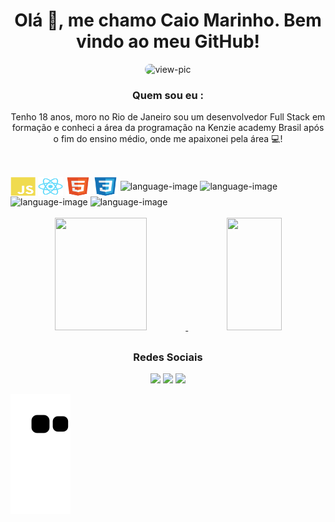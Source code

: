 
<div align="center">
    <h1>Olá 👋, me chamo Caio Marinho. Bem vindo ao meu GitHub!</h1>
  <img  alt="view-pic" height="290" width="62%" style="border-radius:50px;" src="https://preview.redd.it/mw4y58i658981.gif?width=750&auto=webp&s=d1f8893494ed1d8e9f731f4b7e7915ca7e4039dc">
</div>

  <div align="center">
<h3>Quem sou eu :</h3>
  <p>Tenho 18 anos, moro no Rio de Janeiro sou um desenvolvedor Full Stack em formação e conheci a área da programação na Kenzie academy Brasil após o fim do ensino médio, onde me apaixonei pela área 💻!  </p>
</div>

##

<div style="display: inline_block"><br>
  <img align="center" alt="language-image" height="30" width="40" src="https://raw.githubusercontent.com/devicons/devicon/master/icons/javascript/javascript-plain.svg">
  <img align="center" alt="language-image" height="30" width="40" src="https://raw.githubusercontent.com/devicons/devicon/master/icons/react/react-original.svg">
  <img align="center" alt="language-image" height="30" width="40" src="https://raw.githubusercontent.com/devicons/devicon/master/icons/html5/html5-original.svg">
  <img align="center"alt="language-image" height="30" width="40" src="https://raw.githubusercontent.com/devicons/devicon/master/icons/css3/css3-original.svg">
  <img align="center"alt="language-image" height="30" width="40" src="https://cdn.jsdelivr.net/gh/devicons/devicon/icons/python/python-original.svg" />   
  <img align="center"alt="language-image" height="30" width="40" src="https://cdn.jsdelivr.net/gh/devicons/devicon/icons/django/django-plain.svg" />
  <img align="center"alt="language-image" height="30" width="40" src="https://cdn.jsdelivr.net/gh/devicons/devicon/icons/typescript/typescript-original.svg" />
  <img align="center"alt="language-image" height="30" width="40" src="https://cdn.jsdelivr.net/gh/devicons/devicon/icons/nodejs/nodejs-original.svg" />

</div>
 <br/>
<div align="center">
  <a href="https://github.com/CaioMarinho2">
  <img height="180em" width="54%" src="https://github-readme-stats.vercel.app/api?username=CaioMarinho2&show_icons=true&theme=tokyonight&include_all_commits=true&count_private=true&hide=stars,issues">
  <img height="180em" width="42%" src="https://github-readme-stats.vercel.app/api/top-langs/?username=CaioMarinho2&layout=compact&langs_count=7&theme=tokyonight">
    </a>
</div>
  
  ##

<div align="center"> 
<h3>Redes Sociais</h3>

   <a href="https://www.linkedin.com/in/caio-marinho-dos-reis/" target="_blank"><img src="https://img.shields.io/badge/-LinkedIn-%230077B5?style=for-the-badge&logo=linkedin&logoColor=white" target="_blank"></a> 
 <a href = "mailto:caiomarinhoreis@gmail.com"><img src="https://img.shields.io/badge/-Gmail-%23333?style=for-the-badge&logo=gmail&logoColor=white" target="_blank"></a>
  <a href = "https://api.whatsapp.com/send?phone=+55+21991807396&text=Ol%C3%A1%2C%20venho%20por%20meio%20do%20seu%20GitHub%20%2C%20gostaria%20de%20conhecer%20melhor%20seus%20servi%C3%A7os"><img src="https://img.shields.io/badge/WhatsApp-25D366?style=for-the-badge&logo=whatsapp&logoColor=white" target="_blank"></a>
</div>

 ![Snake animation](https://github.com/CaioMarinho2/CaioMarinho2/blob/output/github-contribution-grid-snake.svg)
